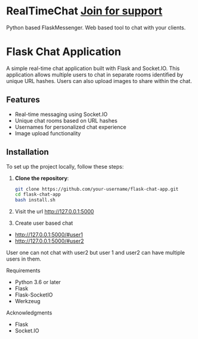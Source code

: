 # RealTimeChat [Join for support](https://t.me/efxtv)
Python based FlaskMessenger. Web based tool to chat with your clients.

# Flask Chat Application

A simple real-time chat application built with Flask and Socket.IO. This application allows multiple users to chat in separate rooms identified by unique URL hashes. Users can also upload images to share within the chat.

## Features

- Real-time messaging using Socket.IO
- Unique chat rooms based on URL hashes
- Usernames for personalized chat experience
- Image upload functionality

## Installation

To set up the project locally, follow these steps:

1. **Clone the repository**:
   ```bash
   git clone https://github.com/your-username/flask-chat-app.git
   cd flask-chat-app
   bash install.sh
2. Visit the url http://127.0.0.1:5000

3. Create user based chat
* http://127.0.0.1:5000/#user1
* http://127.0.0.1:5000/#user2

User one can not chat with user2 but user 1 and user2 can have multiple users in them.

Requirements
* Python 3.6 or later
* Flask
* Flask-SocketIO
* Werkzeug

Acknowledgments
* Flask
* Socket.IO



